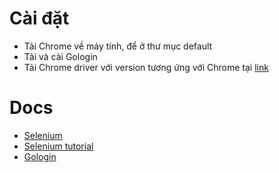 # Cài đặt
- Tải Chrome về máy tính, để ở thư mục default
- Tải và cài Gologin
- Tải Chrome driver với version tương ứng với Chrome tại [link](https://googlechromelabs.github.io/chrome-for-testing/#stable)

# Docs
- [Selenium](https://selenium-python.readthedocs.io/locating-elements.html)
- [Selenium tutorial](https://www.scrapingbee.com/blog/selenium-python/#the-find_element-methods)
- [Gologin](https://github.com/gologinapp/pygologin)